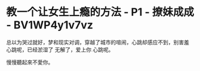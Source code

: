 # 教一个让女生上瘾的方法 - P1 - 撩妹成成 - BV1WP4y1v7vz

总以为哭过就好，梦和现实对调，穿越了城市的喧闹，心跳却感应不到，别害羞 心跳呢，已经淤湿了 无解了，爱上你 心跳呢。

慢慢聽起來不愛你。
